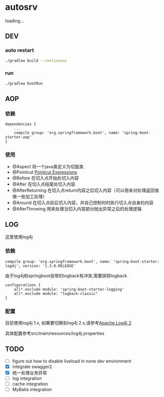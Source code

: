 # autosrv

loading...

## DEV

### auto restart

```bash
./gradlew build --continuous
```

### run

```bash
./gradlew bootRun
```


## AOP

### 依赖

```
dependencies {
    ...
    compile group: 'org.springframework.boot', name: 'spring-boot-starter-aop'
}
```

### 使用

- @Aspect 将一个java类定义为切面类
- @Pointcut [Pointcut Expressions](http://www.baeldung.com/spring-aop-pointcut-tutorial)
- @Before 在切入点开始处切入内容
- @After 在切入点结尾处切入内容
- @AfterReturning 在切入点return内容之后切入内容（可以用来对处理返回值做一些加工处理）
- @Around 在切入点前后切入内容，并自己控制何时执行切入点自身的内容
- @AfterThrowing 用来处理当切入内容部分抛出异常之后的处理逻辑

## LOG

这里使用log4j

### 依赖

```
compile group: 'org.springframework.boot', name: 'spring-boot-starter-log4j', version: '1.3.8.RELEASE'
```

由于log4j和springboot自带的logback有冲突,需要排除logback
```
configurations {
    all*.exclude module: 'spring-boot-starter-logging'
    all*.exclude module: "logback-classic"
}
```

### 配置

目前使用log4j 1.x, 如果要切换到log4j 2.x,请参考[Apache Log4j 2](https://logging.apache.org/log4j/2.x/manual/index.html)

具体配置参考src/main/resources/log4j.properties

## TODO

- [ ] figure out how to disable liveload in none dev environment
- [x] integrate swagger2
- [x] 统一处理业务异常
- [ ] log integration
- [ ] cache integration
- [ ] MyBatis integration